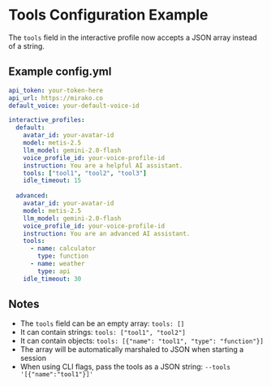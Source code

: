 # Tools Configuration Example

The `tools` field in the interactive profile now accepts a JSON array instead of a string.

## Example config.yml

```yaml
api_token: your-token-here
api_url: https://mirako.co
default_voice: your-default-voice-id

interactive_profiles:
  default:
    avatar_id: your-avatar-id
    model: metis-2.5
    llm_model: gemini-2.0-flash
    voice_profile_id: your-voice-profile-id
    instruction: You are a helpful AI assistant.
    tools: ["tool1", "tool2", "tool3"]
    idle_timeout: 15
  
  advanced:
    avatar_id: your-avatar-id
    model: metis-2.5
    llm_model: gemini-2.0-flash
    voice_profile_id: your-voice-profile-id
    instruction: You are an advanced AI assistant.
    tools:
      - name: calculator
        type: function
      - name: weather
        type: api
    idle_timeout: 30
```

## Notes

- The `tools` field can be an empty array: `tools: []`
- It can contain strings: `tools: ["tool1", "tool2"]`
- It can contain objects: `tools: [{"name": "tool1", "type": "function"}]`
- The array will be automatically marshaled to JSON when starting a session
- When using CLI flags, pass the tools as a JSON string: `--tools '[{"name":"tool1"}]'`

